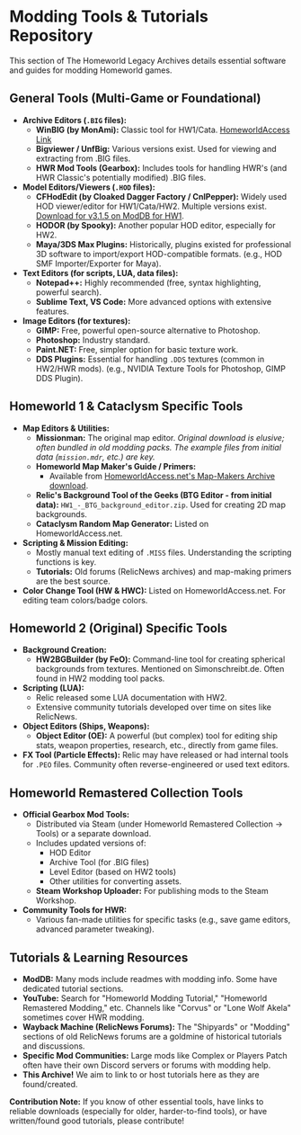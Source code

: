 # Modding Tools & Tutorials Repository

This section of The Homeworld Legacy Archives details essential software and guides for modding Homeworld games.

## General Tools (Multi-Game or Foundational)

*   **Archive Editors (`.BIG` files):**
    *   **WinBIG (by MonAmi):** Classic tool for HW1/Cata. [HomeworldAccess Link](https://www.homeworldaccess.net/infusions/downloads/downloads.php?cat_id=8&download_id=85)
    *   **Bigviewer / UnfBig:** Various versions exist. Used for viewing and extracting from .BIG files.
    *   **HWR Mod Tools (Gearbox):** Includes tools for handling HWR's (and HWR Classic's potentially modified) .BIG files.
*   **Model Editors/Viewers (`.HOD` files):**
    *   **CFHodEdit (by Cloaked Dagger Factory / CnlPepper):** Widely used HOD viewer/editor for HW1/Cata/HW2. Multiple versions exist. [Download for v3.1.5 on ModDB for HW1](https://www.moddb.com/games/homeworld/downloads/cfhoded).
    *   **HODOR (by Spooky):** Another popular HOD editor, especially for HW2.
    *   **Maya/3DS Max Plugins:** Historically, plugins existed for professional 3D software to import/export HOD-compatible formats. (e.g., HOD SMF Importer/Exporter for Maya).
*   **Text Editors (for scripts, LUA, data files):**
    *   **Notepad++:** Highly recommended (free, syntax highlighting, powerful search).
    *   **Sublime Text, VS Code:** More advanced options with extensive features.
*   **Image Editors (for textures):**
    *   **GIMP:** Free, powerful open-source alternative to Photoshop.
    *   **Photoshop:** Industry standard.
    *   **Paint.NET:** Free, simpler option for basic texture work.
    *   **DDS Plugins:** Essential for handling `.DDS` textures (common in HW2/HWR mods). (e.g., NVIDIA Texture Tools for Photoshop, GIMP DDS Plugin).

## Homeworld 1 & Cataclysm Specific Tools

*   **Map Editors & Utilities:**
    *   **Missionman:** The original map editor. *Original download is elusive; often bundled in old modding packs. The example files from initial data (`mission.mdr`, etc.) are key.*
    *   **Homeworld Map Maker's Guide / Primers:**
        *   Available from [HomeworldAccess.net's Map-Makers Archive download](https://www.homeworldaccess.net/infusions/downloads/downloads.php?cat_id=14&download_id=142).
    *   **Relic's Background Tool of the Geeks (BTG Editor - from initial data):** `HW1_-_BTG_background_editor.zip`. Used for creating 2D map backgrounds.
    *   **Cataclysm Random Map Generator:** Listed on HomeworldAccess.net.
*   **Scripting & Mission Editing:**
    *   Mostly manual text editing of `.MISS` files. Understanding the scripting functions is key.
    *   **Tutorials:** Old forums (RelicNews archives) and map-making primers are the best source.
*   **Color Change Tool (HW & HWC):** Listed on HomeworldAccess.net. For editing team colors/badge colors.

## Homeworld 2 (Original) Specific Tools

*   **Background Creation:**
    *   **HW2BGBuilder (by FeO):** Command-line tool for creating spherical backgrounds from textures. Mentioned on Simonschreibt.de. Often found in HW2 modding tool packs.
*   **Scripting (LUA):**
    *   Relic released some LUA documentation with HW2.
    *   Extensive community tutorials developed over time on sites like RelicNews.
*   **Object Editors (Ships, Weapons):**
    *   **Object Editor (OE):** A powerful (but complex) tool for editing ship stats, weapon properties, research, etc., directly from game files.
*   **FX Tool (Particle Effects):** Relic may have released or had internal tools for `.PEO` files. Community often reverse-engineered or used text editors.

## Homeworld Remastered Collection Tools

*   **Official Gearbox Mod Tools:**
    *   Distributed via Steam (under Homeworld Remastered Collection -> Tools) or a separate download.
    *   Includes updated versions of:
        *   HOD Editor
        *   Archive Tool (for .BIG files)
        *   Level Editor (based on HW2 tools)
        *   Other utilities for converting assets.
    *   **Steam Workshop Uploader:** For publishing mods to the Steam Workshop.
*   **Community Tools for HWR:**
    *   Various fan-made utilities for specific tasks (e.g., save game editors, advanced parameter tweaking).

## Tutorials & Learning Resources

*   **ModDB:** Many mods include readmes with modding info. Some have dedicated tutorial sections.
*   **YouTube:** Search for "Homeworld Modding Tutorial," "Homeworld Remastered Modding," etc. Channels like "Corvus" or "Lone Wolf Akela" sometimes cover HWR modding.
*   **Wayback Machine (RelicNews Forums):** The "Shipyards" or "Modding" sections of old RelicNews forums are a goldmine of historical tutorials and discussions.
*   **Specific Mod Communities:** Large mods like Complex or Players Patch often have their own Discord servers or forums with modding help.
*   **This Archive!** We aim to link to or host tutorials here as they are found/created.

**Contribution Note:** If you know of other essential tools, have links to reliable downloads (especially for older, harder-to-find tools), or have written/found good tutorials, please contribute!